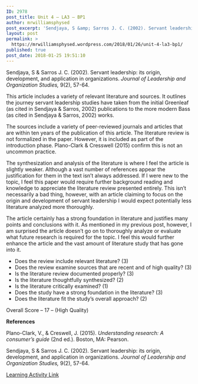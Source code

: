 ```yaml
---
ID: 2978
post_title: Unit 4 – LA3 – BP1
author: mrwilliamsphysed
post_excerpt: 'Sendjaya, S &amp; Sarros J. C. (2002). Servant leadership: its origin, development, and application in&nbsp;organizations.&nbsp;Journal of Leadership and Organization Studies,&nbsp;9(2), 57-64. This article includes a variety of relevant literature and sources. It outlines the journey servant leadership studies have taken from the initial Greenleaf (as cited in Sendjaya &amp; Sarros, 2002) publications to the more &hellip; <a href="https://mrwilliamsphysed.wordpress.com/2018/01/26/unit-4-la3-bp1/">Continue reading <span>Unit 4 &ndash; LA3 &ndash;&nbsp;BP1</span></a>'
layout: post
permalink: >
  https://mrwilliamsphysed.wordpress.com/2018/01/26/unit-4-la3-bp1/
published: true
post_date: 2018-01-25 19:51:10
---
```

<p>Sendjaya, S &amp; Sarros J. C. (2002). Servant leadership: its origin, development, and application in organizations. <em>Journal of Leadership and Organization Studies,</em> 9(2), 57-64.</p>
<p>This article includes a variety of relevant literature and sources. It outlines the journey servant leadership studies have taken from the initial Greenleaf (as cited in Sendjaya &amp; Sarros, 2002) publications to the more modern Bass (as cited in Sendjaya &amp; Sarros, 2002) works.</p>
<p>The sources include a variety of peer-reviewed journals and articles that are within ten years of the publication of this article. The literature review is not formalized in the paper. However, it is included as part of the introduction phase. Plano-Clark &amp; Cresswell (2015) confirm this is not an uncommon practice.</p>
<p>The synthesization and analysis of the literature is where I feel the article is slightly weaker. Although a vast number of references appear the justification for them in the text isn&#8217;t always addressed. If I were new to the topic, I feel this paper would require further background reading and knowledge to appreciate the literature review presented entirely. This isn&#8217;t necessarily a bad thing, however, with an article claiming to focus on the origin and development of servant leadership I would expect potentially less literature analyzed more thoroughly.</p>
<p>The article certainly has a strong foundation in literature and justifies many points and conclusions with it. As mentioned in my previous post, however, I am surprised the article doesn&#8217;t go on to thoroughly analyze or evaluate what future research is required for the topic. I feel this would further enhance the article and the vast amount of literature study that has gone into it.</p>
<ul>
<li>Does the review include relevant literature? (3)</li>
<li>Does the review examine sources that are recent and of high quality? (3)</li>
<li>Is the literature review documented properly? (3)</li>
<li>Is the literature thoughtfully synthesized? (2)</li>
<li>Is the literature critically examined? (1)</li>
<li>Does the study have a strong foundation in the literature? (3)</li>
<li>Does the literature fit the study’s overall approach? (2)</li>
</ul>
<p>Overall Score &#8211; 17 &#8211; (High Quality)</p>
<p><strong>References</strong></p>
<p>Plano-Clark, V., &amp; Creswell, J. (2015). <em>Understanding research: A consumer’s guide</em> (2nd ed.). Boston, MA: Pearson.</p>
<p>Sendjaya, S &amp; Sarros J. C. (2002). Servant leadership: its origin, development, and application in organizations. <em>Journal of Leadership and Organization Studies,</em> 9(2), 57-64.</p>
<p><a href="https://create.twu.ca/ldrs591-sp18/unit-4-learning-activities/">Learning Activity Link</a></p>